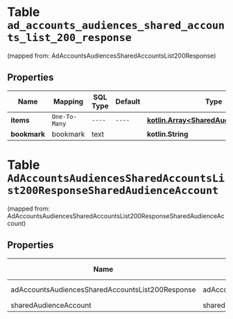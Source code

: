 
# Table `ad_accounts_audiences_shared_accounts_list_200_response`
(mapped from: AdAccountsAudiencesSharedAccountsList200Response)

## Properties
Name | Mapping | SQL Type | Default | Type | Description | Notes
---- | ------- | -------- | ------- | ---- | ----------- | -----
**items** | `One-To-Many` | `----` | `----`  | [**kotlin.Array&lt;SharedAudienceAccount&gt;**](SharedAudienceAccount.md) |  | 
**bookmark** | bookmark | text |  | **kotlin.String** |  |  [optional]


# **Table `AdAccountsAudiencesSharedAccountsList200ResponseSharedAudienceAccount`**
(mapped from: AdAccountsAudiencesSharedAccountsList200ResponseSharedAudienceAccount)

## Properties
Name | Mapping | SQL Type | Default | Type | Description | Notes
---- | ------- | -------- | ------- | ---- | ----------- | -----
adAccountsAudiencesSharedAccountsList200Response | adAccountsAudiencesSharedAccountsList200Response | long | | kotlin.Long | Primary Key | *one*
sharedAudienceAccount | sharedAudienceAccount | long | | kotlin.Long | Foreign Key | *many*




